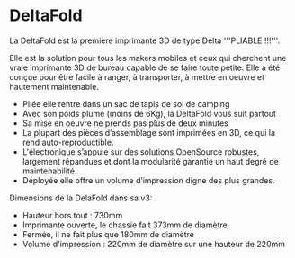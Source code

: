 # DeltaFold

La DeltaFold est la première imprimante 3D de type Delta '''PLIABLE !!!'''.

Elle est la solution pour tous les makers mobiles et ceux qui cherchent une vraie imprimante 3D de bureau capable de se faire toute petite. 
Elle a été conçue pour être facile à ranger, à transporter, à mettre en oeuvre et hautement maintenable.
- Pliée elle rentre dans un sac de tapis de sol de camping
- Avec son poids plume (moins de 6Kg), la DeltaFold vous suit partout
- Sa mise en oeuvre ne prends pas plus de deux minutes
- La plupart des pièces d’assemblage sont imprimées en 3D, ce qui la rend auto-reproductible.
- L'électronique s’appuie sur des solutions OpenSource robustes, largement répandues et dont la modularité garantie un haut degré de maintenabilité.
- Déployée elle offre un volume d’impression digne des plus grandes.


Dimensions de la DelaFold dans sa v3:
- Hauteur hors tout : 730mm
- Imprimante ouverte, le chassie fait 373mm de diamètre
- Fermée, il ne fait plus que 180mm de diamètre
- Volume d'impression : 220mm de diamètre sur une hauteur de 220mm
